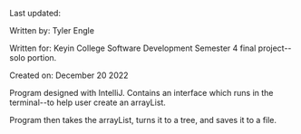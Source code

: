 Last updated:

Written by: Tyler Engle

Written for: Keyin College Software Development Semester 4 final project--solo portion.

Created on: December 20 2022

Program designed with IntelliJ. Contains an interface which runs in the terminal--to help user create an arrayList.

Program then takes the arrayList, turns it to a tree, and saves it to a file.
